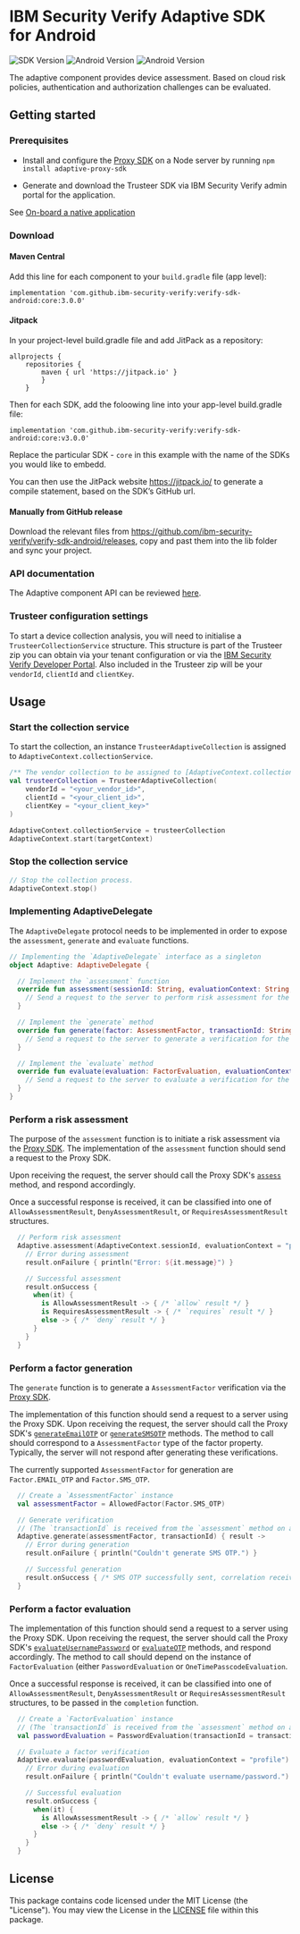 # IBM Security Verify Adaptive SDK for Android

![SDK Version](https://img.shields.io/badge/IBM%20Security%20Verify%20Adaptive%20SDK-3.0.0-blue.svg)
![Android Version](https://img.shields.io/badge/Android-12-green.svg)
![Android Version](https://img.shields.io/badge/Android%20API-31-green.svg)

The adaptive component provides device assessment. Based on cloud risk policies, authentication and authorization challenges can be evaluated.

## Getting started

### Prerequisites

- Install and configure the
[Proxy SDK](https://github.com/IBM-Security/adaptive-proxy-sdk-javascript) on a Node server by running `npm install adaptive-proxy-sdk`

- Generate and download the Trusteer SDK via IBM Security Verify admin portal for the application.

See [On-board a native application](https://docs.verify.ibm.com/verify/docs/on-boarding-a-native-application)

### Download

#### Maven Central 
Add this line for each component to your `build.gradle` file (app level):

    implementation 'com.github.ibm-security-verify:verify-sdk-android:core:3.0.0'

#### Jitpack
In your project-level build.gradle file and add JitPack as a repository:

    allprojects {
        repositories {
            maven { url 'https://jitpack.io' }
            }
        }

Then for each SDK, add the foloowing line into your app-level build.gradle file:

    implementation 'com.github.ibm-security-verify:verify-sdk-android:core:v3.0.0'

Replace the particular SDK - `core` in this example with the name of the SDKs you would like to embedd.

You can then use the JitPack website https://jitpack.io/ to generate a compile statement, based on the SDK’s GitHub url.

#### Manually from GitHub release
Download the relevant files from https://github.com/ibm-security-verify/verify-sdk-android/releases, copy and past them into the lib folder and sync your project.


### API documentation
The Adaptive component API can be reviewed [here](https://ibm-security-verify.github.io/android/adaptive/docs/).


### Trusteer configuration settings

To start a device collection analysis, you will need to initialise a `TrusteerCollectionService` structure.  This structure is part of the Trusteer zip you can obtain via your tenant configuration or via the [IBM Security Verify Developer Portal](https://www.ibm.com/docs/en/security-verify?topic=applications-accessing-security-verify-developer-portal).  Also included in the Trusteer zip will be your `vendorId`, `clientId` and `clientKey`. 


## Usage

### Start the collection service
To start the collection, an instance `TrusteerAdaptiveCollection` is assigned to  `AdaptiveContext.collectionService`.

```kotlin
/** The vendor collection to be assigned to [AdaptiveContext.collectionService]. */
val trusteerCollection = TrusteerAdaptiveCollection(
    vendorId = "<your_vendor_id>",
    clientId = "<your_client_id>",
    clientKey = "<your_client_key>"
)

AdaptiveContext.collectionService = trusteerCollection
AdaptiveContext.start(targetContext)
```

### Stop the collection service
```kotlin
// Stop the collection process.
AdaptiveContext.stop()
```

### Implementing AdaptiveDelegate

The `AdaptiveDelegate` protocol needs to be implemented in order to expose the `assessment`, `generate` and `evaluate` functions.

```kotlin
// Implementing the `AdaptiveDelegate` interface as a singleton
object Adaptive: AdaptiveDelegate {

  // Implement the `assessment` function
  override fun assessment(sessionId: String, evaluationContext: String, completion: (Result<AdaptiveResult>) -> Unit) {
    // Send a request to the server to perform risk assessment for the given session ID using the Proxy SDK.
  }

  // Implement the `generate` method
  override fun generate(factor: AssessmentFactor, transactionId: String, completion: (Result<OtpGenerateResult?>) -> Unit) {
    // Send a request to the server to generate a verification for the given `factor` using the Proxy SDK.
  }

  // Implement the `evaluate` method
  override fun evaluate(evaluation: FactorEvaluation, evaluationContext: String, completion: (Result<AdaptiveResult>) -> Unit) {
    // Send a request to the server to evaluate a verification for the given `FactorEvaluation` using the Proxy SDK.
  }
}
```

### Perform a risk assessment

The purpose of the `assessment` function is to initiate a risk assessment via the [Proxy SDK](https://github.com/IBM-Security/adaptive-sdk-javascript). The implementation of the `assessment` function should send a request to the Proxy SDK.

Upon receiving the request, the server should call the Proxy SDK's
[`assess`](https://github.com/IBM-Security/adaptive-sdk-javascript/tree/develop#assess-a-policy) method, and respond accordingly.

Once a successful response is received, it can be classified into one of `AllowAssessmentResult`, `DenyAssessmentResult`, or `RequiresAssessmentResult` structures.

```kotlin
  // Perform risk assessment
  Adaptive.assessment(AdaptiveContext.sessionId, evaluationContext = "profile") { result ->
    // Error during assessment
    result.onFailure { println("Error: ${it.message}") }

    // Successful assessment
    result.onSuccess {
      when(it) {
        is AllowAssessmentResult -> { /* `allow` result */ }
        is RequiresAssessmentResult -> { /* `requires` result */ }
        else -> { /* `deny` result */ }
      }
    }
  }
```

### Perform a factor generation

The `generate` function is to generate a `AssessmentFactor` verification via the [Proxy SDK](https://github.com/IBM-Security/adaptive-sdk-javascript).

The implementation of this function should send a request to a server using the Proxy SDK. Upon receiving the request, the server should call the Proxy SDK's [`generateEmailOTP`](https://github.com/IBM-Security/adaptive-sdk-javascript/tree/develop#generate-an-email-otp-verification) or [`generateSMSOTP`](https://github.com/IBM-Security/adaptive-sdk-javascript/tree/develop#generate-an-sms-otp-verification) methods. The method to call should correspond to a `AssessmentFactor` type of the factor property. Typically, the server will not respond after generating these verifications.

The currently supported `AssessmentFactor` for generation are `Factor.EMAIL_OTP` and `Factor.SMS_OTP`.

```kotlin
  // Create a `AssessmentFactor` instance
  val assessmentFactor = AllowedFactor(Factor.SMS_OTP)

  // Generate verification
  // (The `transactionId` is received from the `assessment` method on a `requires` status.)
  Adaptive.generate(assessmentFactor, transactionId) { result ->
    // Error during generation
    result.onFailure { println("Couldn't generate SMS OTP.") }

    // Successful generation
    result.onSuccess { /* SMS OTP successfully sent, correlation received. */ }
  }
```

### Perform a factor evaluation

The implementation of this function should send a request to a server using the Proxy SDK. Upon receiving the request, the server should call the Proxy SDK's [`evaluateUsernamePassword`](https://github.com/IBM-Security/adaptive-sdk-javascript/tree/develop#evaluate-a-username-password-verification)
or [`evaluateOTP`](https://github.com/IBM-Security/adaptive-sdk-javascript/tree/develop#evaluate-an-otp-verification)
methods, and respond accordingly. The method to call should depend on the instance of `FactorEvaluation` (either
`PasswordEvaluation` or `OneTimePasscodeEvaluation`.

Once a successful response is received, it can be classified into one of `AllowAssessmentResult`, `DenyAssessmentResult` or
`RequiresAssessmentResult` structures, to be passed in the `completion` function.

```kotlin
  // Create a `FactorEvaluation` instance
  // (The `transactionId` is received from the `assessment` method on a `requires` status.)
  val passwordEvaluation = PasswordEvaluation(transactionId = transactionId, username = "username", password = "password")

  // Evaluate a factor verification
  Adaptive.evaluate(passwordEvaluation, evaluationContext = "profile") { result ->
    // Error during evaluation
    result.onFailure { println("Couldn't evaluate username/password.") }

    // Successful evaluation
    result.onSuccess {
      when(it) {
        is AllowAssessmentResult -> { /* `allow` result */ }
        else -> { /* `deny` result */ }
      }
    }
  }
```

## License
This package contains code licensed under the MIT License (the "License"). You may view the License in the [LICENSE](../../LICENSE) file within this package.
